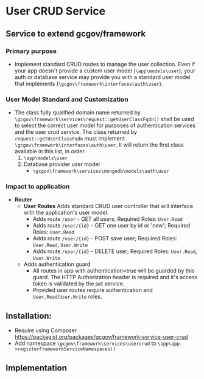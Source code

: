 # User CRUD Service

## Service to extend gcgov/framework

### Primary purpose

* Implement standard CRUD routes to manage the user collection. Even if your app doesn't provide a custom user
  model (`\app\models\user`), your auth or database service may provide you with a standard user model that
  implements (`\gcgov\framework\interfaces\auth\user`).

### User Model Standard and Customization

* The class fully qualified domain name returned by `\gcgov\framework\services\request::getUserClassFqdn()` shall be
  used to select the correct user model for purposes of authentication services and the user crud service. The class
  returned by `request::getUserClassFqdn` must implement `\gcgov\framework\interfaces\auth\user`. It will
  return the first class available in this list, in order.
    1. `\app\models\user`
    2. Database provider user model
        * `\gcgov\framework\services\mongodb\models\auth\user`

### Impact to application

* **Router**
    * **User Routes** Adds standard CRUD user controller that will interface with the application's user model.
        * Adds route `/user` - GET all users; Required Roles: `User.Read`
        * Adds route `/user/{id}` - GET one user by id or 'new'; Required Roles: `User.Read`
        * Adds route `/user/{id}` - POST save user; Required Roles: `User.Read`, `User.Write`
        * Adds route `/user/{id}` - DELETE user; Required Roles: `User.Read`, `User.Write`
    * Adds authentication guard
        * All routes in app with authentication=true will be guarded by this guard. The HTTP Authorization header is
          required and it's access token is validated by the jwt service.
        * Provided user routes require authentication and `User.Read`/`User.Write` roles.

## Installation:

* Require using Composer https://packagist.org/packages/gcgov/framework-service-user-crud
* Add namespace `\gcgov\framework\services\usercrud` to `\app\app->registerFrameworkServiceNamespaces()`

## Implementation
